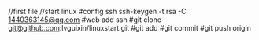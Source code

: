 //first file
//start linux
#config ssh ssh-keygen -t rsa -C 1440363145@qq.com
#web add ssh
#git clone git@github.com:lvguixin/linuxstart.git
#git add
#git commit
#git push origin
#
